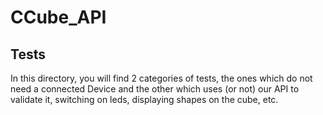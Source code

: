 # CCube_API

## Tests

In this directory, you will find 2 categories of tests, the ones which do not need a connected Device 
and the other which uses (or not) our API to validate it, switching on leds, displaying shapes on the cube, etc.
